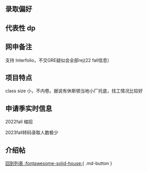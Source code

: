 ## 录取偏好

## 代表性 dp

## 网申备注

支持 Interfolio，不交GRE疑似会全部rej(22 fall信息）

## 项目特点

class size 小，不内卷。据说有休斯顿当地小厂托底，找工情况比较好

## 申请季实时信息

2022fall 缩招

2023fall转码录取人数极少

## 介绍帖

[回到列表 :fontawesome-solid-house:](grade.md){ .md-button }
